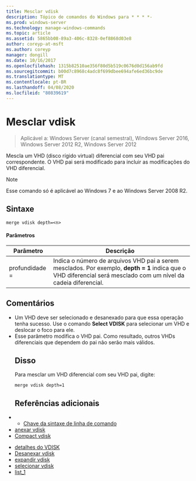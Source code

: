 ```yaml
---
title: Mesclar vdisk
description: Tópico de comandos do Windows para * * * *-
ms.prod: windows-server
ms.technology: manage-windows-commands
ms.topic: article
ms.assetid: 5865bb08-89a3-406c-8328-0ef8868d03e8
author: coreyp-at-msft
ms.author: coreyp
manager: dongill
ms.date: 10/16/2017
ms.openlocfilehash: 1315b82510ae356f80d5b519c0676d0d156ab9fd
ms.sourcegitcommit: b00d7c8968c4adc8f699dbee694afe6ed36bc9de
ms.translationtype: MT
ms.contentlocale: pt-BR
ms.lasthandoff: 04/08/2020
ms.locfileid: "80839619"
---
```

# <a name="merge-vdisk"></a>Mesclar vdisk

>Aplicável a: Windows Server (canal semestral), Windows Server 2016, Windows Server 2012 R2, Windows Server 2012

Mescla um VHD (disco rígido virtual) diferencial com seu VHD pai correspondente. O VHD pai será modificado para incluir as modificações do VHD diferencial.
> [!NOTE]
> Esse comando só é aplicável ao Windows 7 e ao Windows Server 2008 R2.
> ## <a name="syntax"></a>Sintaxe
> ```
> merge vdisk depth=<n>
> ```
> #### <a name="parameters"></a>Parâmetros
> 
> | Parâmetro |                                                                                    Descrição                                                                                    |
> |-----------|-----------------------------------------------------------------------------------------------------------------------------------------------------------------------------------|
> | profundidade =<n> | Indica o número de arquivos VHD pai a serem mesclados. Por exemplo, **depth = 1** indica que o VHD diferencial será mesclado com um nível da cadeia diferencial. |
> 
> ## <a name="remarks"></a>Comentários
> - Um VHD deve ser selecionado e desanexado para que essa operação tenha sucesso. Use o comando **Select VDISK** para selecionar um VHD e deslocar o foco para ele.
> - Esse parâmetro modifica o VHD pai. Como resultado, outros VHDs diferenciais que dependem do pai não serão mais válidos.
>   ## <a name="examples"></a><a name=BKMK_Examples></a>Disso
>   Para mesclar um VHD diferencial com seu VHD pai, digite:
>   ```
>   merge vdisk depth=1
>   ```
>   ## <a name="additional-references"></a>Referências adicionais
> - - [Chave da sintaxe de linha de comando](command-line-syntax-key.md)
> - [anexar vdisk](attach-vdisk.md)
> - [Compact vdisk](compact-vdisk.md)

-   [detalhes do VDISK](detail-vdisk.md)
-   [Desanexar vdisk](detach-vdisk.md)
-   [expandir vdisk](expand-vdisk.md)
-   [selecionar vdisk](select-vdisk.md)
-   [list_1](list_1.md)
